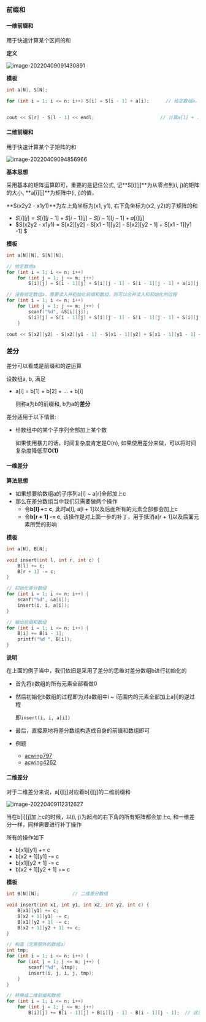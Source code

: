 ### 前缀和

#### 一维前缀和

用于快速计算某个区间的和

**定义**

![image-20220409091430891](https://cdn.jsdelivr.net/gh/liver0377/images@main/img/image-20220409091430891.png)

**模板**

```cpp
int a[N], S[N];

for (int i = 1; i <= n; i++) S[i] = S[i - 1] + a[i];      // 给定数组a，初始化前缀和数组S


cout << S[r] - S[l - 1] << endl;                        // 计算a[l] + ... + a[r]
```



#### 二维前缀和

用于快速计算某个子矩阵的和

![image-20220409094856966](https://cdn.jsdelivr.net/gh/liver0377/images@main/img/image-20220409094856966.png)

**基本思想**

采用基本的矩阵运算即可，重要的是记住公式, 记**S\[i][j]**为从零点到(i, j)的矩阵的大小, **a\[i][j]**为矩阵中(i, j)的值，

**S(x2y2 - x1y1)**为左上角坐标为(x1, y1), 右下角坐标为(x2, y2)的子矩阵的和

-  $S[i][j] = S[i][j - 1] +S[i -1][j]  - S[i -1][j -1] + a[i][j]$ 
- $S(x2y2 - x1y1) = S[x2][y2] - S[x1 - 1][y2] - S[x2][y2 - 1] + S[x1 - 1][y1 -1] $

**模板**

```cpp
int a[N][N], S[N][N];

// 给定数组a
for (int i = 1; i <= n; i++)
    for (int j = 1; j <= m; j++) 
        S[i][j] = S[i - 1][j] + S[i][j - 1] - S[i - 1][j - 1] + a[i][j];

// 没有给定数组a，需要读入并初始化前缀和数组，则可以合并读入和初始化的过程
for (int i = 1; i <= n; i++)
    for (int j = 1; j <= m; j++) {
        scanf("%d", &S[i][j]);
        S[i][j] = S[i - 1][j] + S[i][j - 1] - S[i - 1][j - 1] + S[i][j];
    }

cout << S[x2][y2] - S[x2][y1 - 1] - S[x1 - 1][y2] + S[x1 - 1][y1 - 1] << endl; 
```





### 差分



差分可以看成是前缀和的逆运算

设数组a, b, 满足

- a[i] = b[1] + b[2] + ... + b[i]

  则称a为b的前缀和, b为a的**差分**

差分适用于以下情景:

- 给数组中的某个子序列全部加上某个数

  如果使用暴力的话，时间复杂度肯定是O(n), 如果使用差分来做，可以将时间复杂度降低至**O(1)**



#### 一维差分

**算法思想**

- 如果想要给数组a的子序列a[l] ~ a[r]全部加上c
- 那么在差分数组当中我们只需要做两个操作
  - 令**b[l] += c**, 此时a[l],  a[l + 1]以及后面所有的元素全部都会加上c
  - 令**b[r + 1] -= c**, 该操作是对上面一步的补丁，用于抵消a[r + 1]以及后面元素所受的影响



**模板**

```cpp
int a[N], B[N];

void insert(int l, int r, int c) {
    B[l] += c;
    B[r + 1] -= c;
}

// 初始化差分数组
for (int i = 1; i <= n; i++) {
    scanf("%d", &a[i]);
    insert(i, i, a[i]);
}

// 输出前缀和数组
for (int i = 1; i <= n; i++) {
    B[i] += B[i - 1];
    printf("%d ", B[i]);
}
```



**说明**

在上面的例子当中，我们依旧是采用了差分的思维对差分数组b进行初始化的

- 首先将a数组的所有元素全部看做0

- 然后初始化b数组的过程即为对a数组中i ~ i范围内的元素全部加上a[i]的逆过程

  即`insert(i, i, a[i])`

- 最后，直接原地将差分数组构造成自身的前缀和数组即可



- 例题
  - [acwing797](https://www.acwing.com/problem/content/799/)
  - [acwing4262](https://www.acwing.com/problem/content/4265/)



#### 二维差分

对于二维差分来说，a\[i][j]对应着b\[i][j]的二维前缀和

![image-20220409112312627](https://cdn.jsdelivr.net/gh/liver0377/images@main/img/image-20220409112312627.png)

当在b\[i][j]加上c的时候，以(i, j)为起点的右下角的所有矩阵都会加上c, 和一维差分一样，同样需要进行补丁操作

所有的操作如下

- b\[x1][y1] += c
- b\[x2 + 1][y1] -= c
- b\[x1][y2 + 1] -= c
- b\[x2 + 1][y2 + 1] += c



**模板**

```cpp
int B[N][N];            // 二维差分数组

void insert(int x1, int y1, int x2, int y2, int c) {
    B[x1][y1] += c;
    B[x2 + 1][y1] -= c;
    B[x1][y2 + 1] -= c;
    B[x2 + 1][y2 + 1] += c;
}

// 构造（无需额外的数组a）
int tmp;
for (int i = 1; i <= n; i++) {
    for (int j = 1; j <= m; j++) {
        scanf("%d", &tmp);
        insert(i, j, i, j, tmp);
    }
}

// 转换成二维前缀和数组
for (int i = 1; i <= n; i++)
    for (int j = 1; j <= m; j++)
        B[i][j] += B[i - 1][j] + B[i][j - 1] - B[i - 1][j - 1];  // 这里需要注意是+=, 因为是在求前缀和

```

